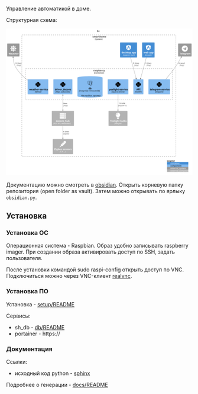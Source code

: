 Управление автоматикой в доме.

Структурная схема:

![docs/diagrams/out/c4.svg](docs/diagrams/out/c4.svg)


Документацию можно смотреть в [obsidian](https://obsidian.md/). Открыть корневую папку репозитория (open folder as vault). Затем можно открывать по ярлыку `obsidian.py`.

## Установка

### Установка ОС

Операционная система - Raspbian. Образ удобно записывать raspberry imager. При создании образа активировать доступ по SSH, задать пользователя.

После установки командой sudo raspi-config открыть доступ по VNC. Подключиться можно через VNC-клиент [realvnc](https://www.realvnc.com/en/connect/download/viewer/).

### Установка ПО

Установка - [setup/README](setup/README.md)

Сервисы:

- sh_db - [db/README](db/README.md)
- portainer - https://


### Документация

Ссылки:
- исходный код python - [sphinx](docs/sphinx/out/index.html)

Подробнее о генерации - [docs/README](docs/README.md)